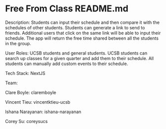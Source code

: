 # Free From Class README.md

Description: Students can input their schedule and then compare it with the schedules of other students. Students can generate a link to send to friends. Additional users that click on the same link will be able to input their schedule. The app will return the free time shared between all the students in the group.

User Roles: UCSB students and general students.
UCSB students can search up classes for a given quarter and add them to their schedule.
All students can manually add custom events to their schedule.

Tech Stack: NextJS

Team:

Clare Boyle: claremboyle

Vincent Tieu: vincentktieu-ucsb

Ishana Narayanan: ishana-narayanan

Corey Su: coreysucs
